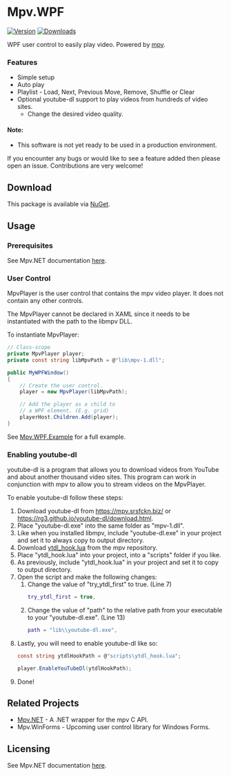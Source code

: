 # Mpv<span />.WPF

[![Version](https://img.shields.io/nuget/v/Mpv.WPF.svg?style=flat-square)](https://www.nuget.org/packages/Mpv.WPF/)
[![Downloads](https://img.shields.io/nuget/dt/Mpv.WPF.svg?style=flat-square)](https://www.nuget.org/packages/Mpv.WPF/)

WPF user control to easily play video. Powered by [mpv](https://github.com/mpv-player/mpv).

### Features

* Simple setup
* Auto play
* Playlist - Load, Next, Previous Move, Remove, Shuffle or Clear
* Optional youtube-dl support to play videos from hundreds of video sites.
	* Change the desired video quality.

#### Note:

* This software is not yet ready to be used in a production environment.

If you encounter any bugs or would like to see a feature added then please open an issue. Contributions are very welcome!

## Download

This package is available via [NuGet](https://www.nuget.org/packages/Mpv.WPF).

## Usage

### Prerequisites

See Mpv<span />.NET documentation [here](https://github.com/hudec117/Mpv.NET#prerequisites).

### User Control

MpvPlayer is the user control that contains the mpv video player. It does not contain any other controls.

The MpvPlayer cannot be declared in XAML since it needs to be instantiated with the path to the libmpv DLL.

To instantiate MpvPlayer:

```csharp
// Class-scope
private MpvPlayer player;
private const string libMpvPath = @"lib\mpv-1.dll";

public MyWPFWindow()
{
    // Create the user control.
    player = new MpvPlayer(libMpvPath);

    // Add the player as a child to
    // a WPF element. (E.g. grid)
    playerHost.Children.Add(player);
}
```

See [Mpv.WPF.Example](https://github.com/hudec117/Mpv.WPF/tree/master/src/Mpv.WPF.Example) for a full example.

### Enabling youtube-dl

youtube-dl is a program that allows you to download videos from YouTube and about another thousand video sites. This program can work in conjunction with mpv to allow you to stream videos on the MpvPlayer.

To enable youtube-dl follow these steps:

1. Download youtube-dl from https://mpv.srsfckn.biz/ or https://rg3.github.io/youtube-dl/download.html.
2. Place "youtube-dl.exe" into the same folder as "mpv-1.dll".
3. Like when you installed libmpv, include "youtube-dl.exe" in your project and set it to always copy to output directory.
4. Download [ytdl_hook.lua](https://github.com/mpv-player/mpv/blob/master/player/lua/ytdl_hook.lua) from the mpv repository. 
5. Place "ytdl_hook.lua" into your project, into a "scripts" folder if you like. 
6. As previously, include "ytdl_hook.lua" in your project and set it to copy to output directory.
7. Open the script and make the following changes: 
    1. Change the value of "try_ytdl_first" to true. (Line 7)
        ```lua
        try_ytdl_first = true,
        ```
    2. Change the value of "path" to the relative path from your executable to your "youtube-dl.exe". (Line 13)
        ```lua
        path = "lib\\youtube-dl.exe",
        ```
8. Lastly, you will need to enable youtube-dl like so:
    ```csharp
    const string ytdlHookPath = @"scripts\ytdl_hook.lua";

    player.EnableYouTubeDl(ytdlHookPath);
    ```
10. Done!

## Related Projects

* [Mpv.NET](https://github.com/hudec117/Mpv.NET) - A .NET wrapper for the mpv C API.
* Mpv.WinForms - Upcoming user control library for Windows Forms.

## Licensing

See Mpv<span />.NET documentation [here](https://github.com/hudec117/Mpv.NET#licensing).
